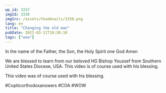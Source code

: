```yaml
---
wp_id: 3337
imgId: 3338
imgSrc: /assets/thumbnails/3338.png
lang: en
title: "Changing the old man"
pubDate: 2022-03-11T10:30:10
tags: ["wow"]
---
```


<!-- page: 6 -->

<p>In the name of the Father, the Son, the Holy Spirit one God Amen</p>
<p>We are blessed to learn from our beloved HG Bishop Youssef from Southern United States Diocese, USA. This video is of course used with his blessing.</p>
<p>This video was of course used with his blessing.</p>
<p>#Copticorthodoxanswers #COA #WOW</p>
